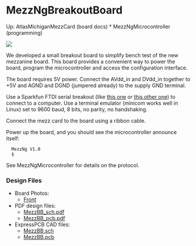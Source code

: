 # MezzNgBreakoutBoard
Up: AtlasMichiganMezzCard (board docs) * MezzNgMicrocontroller (programming)

<img src="http://ohm.bu.edu/~hazen/ATLAS/MichiganMezz/Breakout/front_wired_sm.jpg">

We developed a small breakout board to simplify bench test of the new mezzanine board.
This board provides a convenient way to power the board, program the microcontroller
and access the configuration interface.

The board requires 5V power.  Connect the AVdd_in and DVdd_in together to +5V and
AGND and DGND (jumpered already) to the supply GND terminal.

Use a Sparkfun FTDI serial breakout (like [this one](https://www.sparkfun.com/products/13746) or
[this other one](https://www.sparkfun.com/products/9873)) to connect to a computer.
Use a terminal emulator (minicom works well in Linux) set to 9600 baud, 8 bits, no parity,
no handshaking.

Connect the mezz card to the board using a ribbon cable.

Power up the board, and you should see the microcontroller announce itself:

```
  MezzNg V1.0
  $
```

See MezzNgMicrocontroller for details on the protocol.

### Design Files

 * Board Photos:
   * [Front](http://ohm.bu.edu/~hazen/ATLAS/MichiganMezz/Breakout/Front.jpg)
 * PDF design files:
   * [MezzBB_sch.pdf](http://ohm.bu.edu/~hazen/ATLAS/MichiganMezz/Breakout/MezzBB_sch.pdf)
   * [MezzBB_pcb.pdf](http://ohm.bu.edu/~hazen/ATLAS/MichiganMezz/Breakout/MezzBB_pcb.pdf)
 * ExpressPCB CAD files:
   * [MezzBB.sch](http://ohm.bu.edu/~hazen/ATLAS/MichiganMezz/Breakout/MezzBB.sch)
   * [MezzBB.pcb](http://ohm.bu.edu/~hazen/ATLAS/MichiganMezz/Breakout/MezzBB.pcb)
